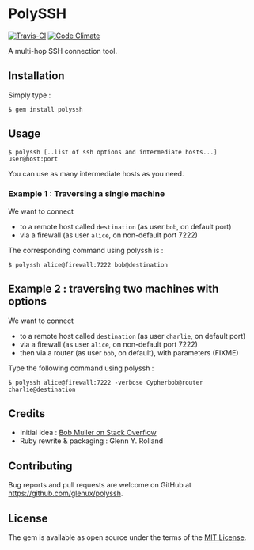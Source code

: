 PolySSH
=======

[![Travis-CI](https://api.travis-ci.org/glenux/polyssh.png?branch=master)](https://travis-ci.org/glenux/polyssh)
[![Code Climate](https://codeclimate.com/github/glenux/polyssh/badges/gpa.svg)](https://codeclimate.com/github/glenux/polyssh)


A multi-hop SSH connection tool.

## Installation

Simply type :

    $ gem install polyssh

## Usage

    $ polyssh [..list of ssh options and intermediate hosts...] user@host:port

You can use as many intermediate hosts as you need.

### Example 1 : Traversing a single machine

We want to connect

* to a remote host called ``destination`` (as user ``bob``, on default port)
* via a firewall (as user ``alice``, on non-default port 7222)

The corresponding command using polyssh is :

    $ polyssh alice@firewall:7222 bob@destination

## Example 2 : traversing two machines with options

We want to connect

* to a remote host called ``destination`` (as user ``charlie``, on default port)
* via a firewall (as user ``alice``, on non-default port 7222)
* then via a router  (as user ``bob``, on default), with parameters (FIXME)

Type the following command using polyssh :

    $ polyssh alice@firewall:7222 -verbose Cypherbob@router charlie@destination


## Credits

* Initial idea : [Bob Muller on Stack Overflow](http://superuser.com/a/377215)
* Ruby rewrite & packaging : Glenn Y. Rolland

## Contributing

Bug reports and pull requests are welcome on GitHub at https://github.com/glenux/polyssh.


## License

The gem is available as open source under the terms of the [MIT License](http://opensource.org/licenses/MIT).

